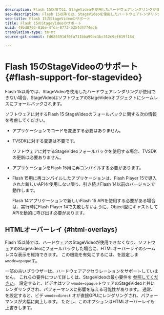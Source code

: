 ```yaml
---
description: Flash 15以降では、StageVideoを使用したハードウェアレンダリングが使用できない場合、StageVideoはソフトウェアのStageVideoオブジェクトにシームレスにフォールバックされます。
seo-description: Flash 15以降では、StageVideoを使用したハードウェアレンダリングが使用できない場合、StageVideoはソフトウェアのStageVideoオブジェクトにシームレスにフォールバックされます。
seo-title: Flash 15のStageVideoのサポート
title: Flash 15のStageVideoのサポート
uuid: 49bd8703-016e-4fda-8773-5254d4774ec6
translation-type: tm+mt
source-git-commit: fd686391df0fa711bba99bc1bc312c9ef619f184

---
```



# Flash 15のStageVideoのサポート{#flash-support-for-stagevideo}

Flash 15以降では、StageVideoを使用したハードウェアレンダリングが使用できない場合、StageVideoはソフトウェアのStageVideoオブジェクトにシームレスにフォールバックされます。

ソフトウェアに対するFlash 15 StageVideoのフォールバックに関する次の情報を考慮してください。

* アプリケーションでコードを変更する必要はありません。
* TVSDKに対する変更は不要です。

   ソフトウェアに対するStageVideoフォールバックを使用する場合、TVSDKの更新は必要ありません。
* アプリケーションをFlash 15用に再コンパイルする必要があります。
* Flash 15用に再コンパイルしたアプリケーションは、Flash Player 15で導入された新しいAPIを使用しない限り、引き続きFlash 14以前のバージョンで動作します。

   Flash 14アプリケーションで新しいFlash 15 APIを使用する必要がある場合は、実行時にFlash Player 14で失敗しないように、Object型にキャストしてAPIを動的に呼び出す必要があります。

## HTMLオーバーレイ {#html-overlays}

Flash 15以降では、ハードウェアのStageVideoが使用できなくなり、ソフトウェアのStageVideoにフォールバックした場合に、HTMLオーバーレイのシームレスな表示を維持できます。 この機能を有効にするには、を設定しま `wmode=opaque`す。

一部の古いブラウザーは、ハードウェアアクセラレーションをサポートしていません。 これらの要件について詳しくは、StageVideoの最小要件を [参照してください](../../../../../tvsdk-1.4-for-desktop-hls/c-psdk-dhls-1.4-introduction/overview-prod-audience-guide/requirements/stagevideo-capabilities/r-psdk-dhls-1.4-requirements-stage-video.md)。 設定すると、ビデオはソフ `wmode=opaque`トウェアのStageVideoと共にレンダリングされ、パフォーマンスに影響を与える可能性があります。 通常、を設定すると、ビデ `wmode=direct` オが直接GPUにレンダリングされ、パフォーマンスが大幅に向上します。 ただし、このオプションはHTMLオーバーレイも上書きします。
